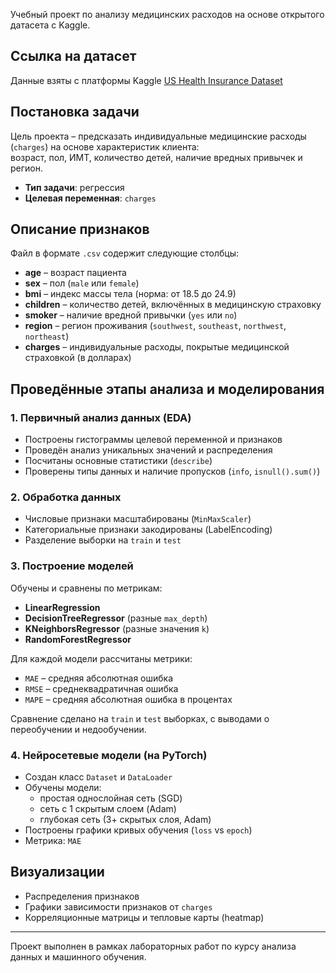 Учебный проект по анализу медицинских расходов на основе открытого датасета с Kaggle.

## Ссылка на датасет

Данные взяты с платформы Kaggle [US Health Insurance Dataset](https://www.kaggle.com/datasets/teertha/ushealthinsurancedataset)

## Постановка задачи

Цель проекта – предсказать индивидуальные медицинские расходы (`charges`) на основе характеристик клиента:  
возраст, пол, ИМТ, количество детей, наличие вредных привычек и регион.

- **Тип задачи**: регрессия  
- **Целевая переменная**: `charges`

## Описание признаков

Файл в формате `.csv` содержит следующие столбцы:

- **age** – возраст пациента  
- **sex** – пол (`male` или `female`)  
- **bmi** – индекс массы тела (норма: от 18.5 до 24.9)  
- **children** – количество детей, включённых в медицинскую страховку  
- **smoker** – наличие вредной привычки (`yes` или `no`)  
- **region** – регион проживания (`southwest`, `southeast`, `northwest`, `northeast`)  
- **charges** – индивидуальные расходы, покрытые медицинской страховкой (в долларах)

## Проведённые этапы анализа и моделирования

### 1. Первичный анализ данных (EDA)

- Построены гистограммы целевой переменной и признаков
- Проведён анализ уникальных значений и распределения
- Посчитаны основные статистики (`describe`)
- Проверены типы данных и наличие пропусков (`info`, `isnull().sum()`)

### 2. Обработка данных

- Числовые признаки масштабированы (`MinMaxScaler`)
- Категориальные признаки закодированы (LabelEncoding)
- Разделение выборки на `train` и `test`

### 3. Построение моделей

Обучены и сравнены по метрикам:

- **LinearRegression**
- **DecisionTreeRegressor** (разные `max_depth`)
- **KNeighborsRegressor** (разные значения `k`)
- **RandomForestRegressor**

Для каждой модели рассчитаны метрики:

- `MAE` – средняя абсолютная ошибка  
- `RMSE` – среднеквадратичная ошибка  
- `MAPE` – средняя абсолютная ошибка в процентах  

Сравнение сделано на `train` и `test` выборках, с выводами о переобучении и недообучении.

### 4. Нейросетевые модели (на PyTorch)

- Создан класс `Dataset` и `DataLoader`
- Обучены модели:
  - простая однослойная сеть (SGD)
  - сеть с 1 скрытым слоем (Adam)
  - глубокая сеть (3+ скрытых слоя, Adam)
- Построены графики кривых обучения (`loss` vs `epoch`)
- Метрика: `MAE`

## Визуализации

- Распределения признаков
- Графики зависимости признаков от `charges`
- Корреляционные матрицы и тепловые карты (heatmap)

---

Проект выполнен в рамках лабораторных работ по курсу анализа данных и машинного обучения.
